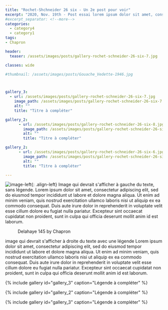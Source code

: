 ```yaml
---
title: "Rochet-Shchneider 26 six - Un 2e post pour voir"
excerpt: "2020, Nov. 19th - Post essai lorem ipsum dolor sit amet, consectetur adipiscing elit, sed do eiusmod tempor incididunt ut labore et dolore magna aliqua."
#excerpt_separator: <!--more-->
categories:
  - category4
  - category1
tags:
- Chapron

header:
  teaser: /assets/images/posts/gallery-rochet-schneider-26-six-7.jpg

classes: wide

#thumbnail: /assets/images/posts/Gouache_Vedette-1946.jpg



gallery_3:
  - url: /assets/images/posts/gallery-rochet-schneider-26-six-7.jpg
    image_path: /assets/images/posts/gallery-rochet-schneider-26-six-7.jpg
    alt: ""
    title: "Titre à compléter"

gallery_2:
      - url: /assets/images/posts/gallery-rochet-schneider-26-six-8.jpg
        image_path: /assets/images/posts/gallery-rochet-schneider-26-six-8.jpg
        alt: ""
        title: "Titre à compléter"

gallery_2:
      - url: /assets/images/posts/gallery-rochet-schneider-26-six-6.jpg
        image_path: /assets/images/posts/gallery-rochet-schneider-26-six-6.jpg
        alt: ""
        title: "Titre à compléter"

---
```

![image-left](/assets/images/p-rochet-scheider-26-six/history-rochet-schneider-26-six-003.jpg){: .align-left} Image qui devrait s'afficher à gauche du texte, sans légende. Lorem ipsum dolor sit amet, consectetur adipiscing elit, sed do eiusmod tempor incididunt ut labore et dolore magna aliqua. Ut enim ad minim veniam, quis nostrud exercitation ullamco laboris nisi ut aliquip ex ea commodo consequat. Duis aute irure dolor in reprehenderit in voluptate velit esse cillum dolore eu fugiat nulla pariatur. Excepteur sint occaecat cupidatat non proident, sunt in culpa qui officia deserunt mollit anim id est laborum.

<figure style="width: 400px" class="align-right">
  <img src="/assets/images/p-delahaye-135m-chapron/history-delahaye-135m-chapron-003.jpg" alt="" />
  <figcaption>Delahaye 145 by Chapron</figcaption>
</figure> image qui devrait s'afficher à droite du texte avec une légende
Lorem ipsum dolor sit amet, consectetur adipiscing elit, sed do eiusmod tempor incididunt ut labore et dolore magna aliqua. Ut enim ad minim veniam, quis nostrud exercitation ullamco laboris nisi ut aliquip ex ea commodo consequat. Duis aute irure dolor in reprehenderit in voluptate velit esse cillum dolore eu fugiat nulla pariatur. Excepteur sint occaecat cupidatat non proident, sunt in culpa qui officia deserunt mollit anim id est laborum.



{% include gallery id="gallery_3" caption="Légende à compléter" %}

{% include gallery id="gallery_2" caption="Légende à compléter" %}

{% include gallery id="gallery_3" caption="Légende à compléter" %}
